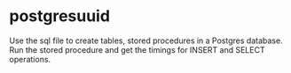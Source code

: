# postgresuuid
Use the sql file to create tables, stored procedures in a Postgres database.
Run the stored procedure and get the timings for INSERT and SELECT operations.
